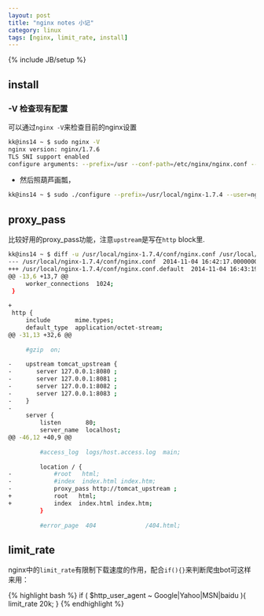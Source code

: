 ```yaml
---
layout: post
title: "nginx notes 小记"
category: linux
tags: [nginx, limit_rate, install]
---
```

{% include JB/setup %}

## install

### -V 检查现有配置
可以通过`nginx -V`来检查目前的nginx设置

```bash
kk@ins14 ~ $ sudo nginx -V
nginx version: nginx/1.7.6
TLS SNI support enabled
configure arguments: --prefix=/usr --conf-path=/etc/nginx/nginx.conf --error-log-path=/var/log/nginx/error_log --pid-path=/run/nginx.pid --lock-path=/run/lock/nginx.lock --with-cc-opt=-I/usr/include --with-ld-opt=-L/usr/lib64 --http-log-path=/var/log/nginx/access_log --http-client-body-temp-path=//var/lib/nginx/tmp/client --http-proxy-temp-path=//var/lib/nginx/tmp/proxy --http-fastcgi-temp-path=//var/lib/nginx/tmp/fastcgi --http-scgi-temp-path=//var/lib/nginx/tmp/scgi --http-uwsgi-temp-path=//var/lib/nginx/tmp/uwsgi --with-ipv6 --with-pcre --with-http_realip_module --with-http_ssl_module --without-mail_imap_module --without-mail_pop3_module --without-mail_smtp_module --user=nginx --group=nginx
```

* 然后照葫芦画瓢，

```bash
kk@ins14 ~ $ sudo ./configure --prefix=/usr/local/nginx-1.7.4 --user=nginx --group=nginx --without-mail_smtp_module --without-mail_pop3_module --without-mail_imap_module --with-http_ssl_module --with-http_realip_module --with-pcre --with-ipv6
```

## proxy_pass

比较好用的proxy_pass功能，注意`upstream`是写在`http` block里.

```bash
kk@ins14 ~ $ diff -u /usr/local/nginx-1.7.4/conf/nginx.conf /usr/local/nginx-1.7.4/conf/nginx.conf.default 
--- /usr/local/nginx-1.7.4/conf/nginx.conf  2014-11-04 16:42:17.000000000 +0800
+++ /usr/local/nginx-1.7.4/conf/nginx.conf.default  2014-11-04 16:43:19.730432230 +0800
@@ -13,6 +13,7 @@
     worker_connections  1024;
 }
 
+
 http {
     include       mime.types;
     default_type  application/octet-stream;
@@ -31,13 +32,6 @@
 
     #gzip  on;
 
-    upstream tomcat_upstream {
-       server 127.0.0.1:8080 ;
-       server 127.0.0.1:8081 ;
-       server 127.0.0.1:8082 ;
-       server 127.0.0.1:8083 ;
-    }
-
     server {
         listen       80;
         server_name  localhost;
@@ -46,12 +40,9 @@
 
         #access_log  logs/host.access.log  main;
 
         location / {
-            #root   html;
-            #index  index.html index.htm;
-            proxy_pass http://tomcat_upstream ;
+            root   html;
+            index  index.html index.htm;
         }
 
         #error_page  404              /404.html;
```

## limit_rate
nginx中的`limit_rate`有限制下载速度的作用，配合`if(){}`来判断爬虫bot可这样来用：

{% highlight bash %}
    if ( $http_user_agent ~ Google|Yahoo|MSN|baidu ){
        limit_rate 20k;
    }
{% endhighlight %}

